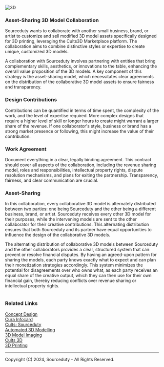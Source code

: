 ![3D](https://github.com/sourceduty/3D_Collaboration/assets/123030236/d6af6a4f-431f-415c-adf8-9fa5de0fce61)

### Asset-Sharing 3D Model Collaboration

Sourceduty wants to collaborate with another small business, brand, or artist to customize and sell modified 3D model assets specifically designed for 3D printing, leveraging the Cults3D Marketplace platform. The collaboration aims to combine distinctive styles or expertise to create unique, customized 3D models.

A collaboration with Sourceduty involves partnering with entities that bring complementary skills, aesthetics, or innovations to the table, enhancing the overall value proposition of the 3D models. A key component of this strategy is the asset-sharing model, which necessitates clear agreements on the distribution of the collaborative 3D model assets to ensure fairness and transparency.

### Design Contributions

Contributions can be quantified in terms of time spent, the complexity of the work, and the level of expertise required. More complex designs that require a higher level of skill or longer hours to create might warrant a larger share of the revenue. If one collaborator's style, business or brand has a strong market presence or following, this might increase the value of their contribution.

### Work Agreement

Document everything in a clear, legally binding agreement. This contract should cover all aspects of the collaboration, including the revenue sharing model, roles and responsibilities, intellectual property rights, dispute resolution mechanisms, and plans for exiting the partnership. Transparency, fairness, and clear communication are crucial.

### Asset-Sharing

In this collaboration, every collaborative 3D model is alternately distributed between two parties: one being Sourceduty and the other being a different business, brand, or artist. Sourceduty receives every other 3D model for their purposes, while the intervening models are sent to the other collaborator for their creative contributions. This alternating distribution ensures that both Sourceduty and its partner have equal opportunities to influence the design of the collaborative 3D models.

The alternating distribution of collaborative 3D models between Sourceduty and the other collaborators provides a clear, structured system that can prevent or resolve financial disputes. By having an agreed-upon pattern for sharing the models, each party knows exactly what to expect and can plan their monetization strategies accordingly. This system minimizes the potential for disagreements over who owns what, as each party receives an equal share of the creative output, which they can then use for their own financial gain, thereby reducing conflicts over revenue sharing or intellectual property rights.


#
### Related Links

[Concept Design](https://github.com/sourceduty/Concept_Design)
<br>
[Cura Infocard](https://github.com/sourceduty/Cura_Infocard)
<br>
[Cults: Sourceduty](https://cults3d.com/en/users/sourceduty)
<br>
[Automated 3D Modelling](https://github.com/sourceduty/Automated_3D_Modelling)
<br>
[3D Model Imaging](https://github.com/sourceduty/3D_Model_Imaging)
<br>
[Cults 3D](https://github.com/sourceduty/Cults_3D)
<br>
[3D Printing](https://github.com/sourceduty/3D_Printing)

***
Copyright (C) 2024, Sourceduty - All Rights Reserved.
